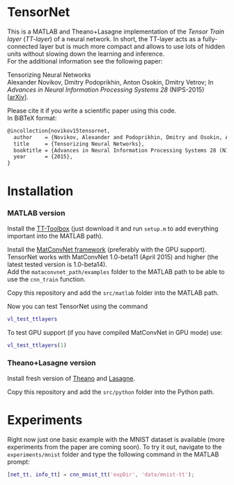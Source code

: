 # TensorNet


This is a MATLAB and Theano+Lasagne implementation of the _Tensor Train layer_ (_TT-layer_) of a neural network. In short, the TT-layer acts as a fully-connected layer but is much more compact and allows to use lots of hidden units without slowing down the learning and inference.   
For the additional information see the following paper:

Tensorizing Neural Networks  
Alexander Novikov, Dmitry Podoprikhin, Anton Osokin, Dmitry Vetrov; In _Advances in Neural Information Processing Systems 28_ (NIPS-2015) [[arXiv](http://arxiv.org/abs/1509.06569)].

Please cite it if you write a scientific paper using this code.  
In BiBTeX format:
```latex
@incollection{novikov15tensornet,
  author    = {Novikov, Alexander and Podoprikhin, Dmitry and Osokin, Anton and Vetrov, Dmitry},
  title     = {Tensorizing Neural Networks},
  booktitle = {Advances in Neural Information Processing Systems 28 (NIPS)},
  year      = {2015},
}
```

# Installation

### MATLAB version

Install the [TT-Toolbox](https://github.com/oseledets/TT-Toolbox) (just download it and run `setup.m` to add everything important into the MATLAB path).

Install the [MatConvNet framework](http://www.vlfeat.org/matconvnet/) (preferably with the GPU support). TensorNet works with MatConvNet 1.0-beta11 (April 2015) and higher (the latest tested version is 1.0-beta14).  
Add the `mataconvnet_path/examples` folder to the MATLAB path to be able to use the `cnn_train` function.

Copy this repository and add the `src/matlab` folder into the MATLAB path.

Now you can test TensorNet using the command
``` matlab
vl_test_ttlayers
```

To test GPU support (if you have compiled MatConvNet in GPU mode) use:
``` matlab
vl_test_ttlayers(1)
```

### Theano+Lasagne version
Install fresh version of [Theano](http://deeplearning.net/software/theano/) and [Lasagne](https://lasagne.readthedocs.org/en/latest/).

Copy this repository and add the `src/python` folder into the Python path.

# Experiments
Right now just one basic example with the MNIST dataset is available (more experiments from the paper are coming soon). To try it out, navigate to the `experiments/mnist` folder and type the following command in the MATLAB prompt:
``` matlab
[net_tt, info_tt] = cnn_mnist_tt('expDir', 'data/mnist-tt');
```
